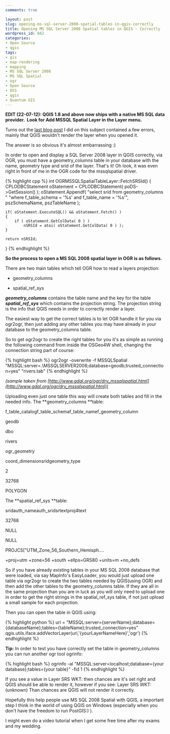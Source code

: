 ```yaml
---
comments: true

layout: post
slug: opening-ms-sql-server-2008-spatial-tables-in-qgis-correctly
title: Opening MS SQL Server 2008 Spatial tables in QGIS - Correctly
wordpress_id: 662
categories:
- Open Source
- qgis
tags:
- gis
- map-rendering
- mapping
- MS SQL Server 2008
- MS SQL Spatial
- ogr
- Open Source
- OSS
- qgis
- Quantum GIS
---
```


**EDIT (22-07-12): QGIS 1.8 and above now ships with a native MS SQL data provider.  Look for Add MSSQL Spatial Layer in the Layer menu.**

Turns out the [last blog post](/2011/03/13/opening-ms-sql-spatial-in-qgis/) I did on this subject contained a few errors, mainly that QGIS wouldn't render the layer when you opened it.

The answer is so obvious it's almost embarrassing :)

In order to open and display a SQL Server 2008 layer in QGIS correctly, via OGR, you must have a geometry_columns table in your database with the name, geometry type and srid of the layer. That's it! Oh look, it was even right in front of me in the OGR code for the mssqlspatial driver.

{% highlight cpp %}
int OGRMSSQLSpatialTableLayer::FetchSRSId()
{
    CPLODBCStatement oStatement = CPLODBCStatement( poDS->GetSession() );
    oStatement.Appendf( "select srid from geometry_columns "
                    "where f_table_schema = '%s' and f_table_name = '%s'",
                    pszSchemaName, pszTableName );

    if( oStatement.ExecuteSQL() && oStatement.Fetch() )
    {
        if ( oStatement.GetColData( 0 ) )
            nSRSId = atoi( oStatement.GetColData( 0 ) );
    }

    return nSRSId;
}
{% endhighlight %}

**So the process to open a MS SQL 2008 spatial layer in OGR is as follows.**

There are two main tables which tell OGR how to read a layers projection:



	
  * geometry_columns

	
  * spatial_ref_sys


_**geometry_columns**_ contains the table name and the key for the table _**spatial_ref_sys**_ which contains the projection string. The projection string is the info that QGIS needs in order to correctly render a layer.

The easiest way to get the correct tables is to let OGR handle it for you via ogr2ogr, then just adding any other tables you may have already in your database to the geometry_columns table.

So to get ogr2ogr to create the right tables for you it's as simple as running the following command from inside the OSGeo4W shell, changing the connection string part of course:

{% highlight bash %}
ogr2ogr -overwrite -f MSSQLSpatial "MSSQL:server=.\MSSQLSERVER2008;database=geodb;trusted_connection=yes" "rivers.tab"
{% endhighlight %}

_(sample taken from [http://www.gdal.org/ogr/drv_mssqlspatial.html](http://www.gdal.org/ogr/drv_mssqlspatial.html))_

Uploading even just one table this way will create both tables and fill in the needed info.
The **geometry_columns **table:

f_table_catalogf_table_schemaf_table_namef_geometry_column








geodb


dbo


rivers


ogr_geometry




coord_dimensionsridgeometry_type








2


32768


POLYGON




The **spatial_ref_sys **table:

sridauth_nameauth_sridsrtextproj4text








32768


NULL


NULL


PROJCS["UTM_Zone_56_Southern_Hemisph....


+proj=utm +zone=56 +south +ellps=GRS80 +units=m +no_defs




So if you have already existing tables in your MS SQL 2008 database that were loaded, via say MapInfo's EasyLoader, you would just upload one table via ogr2ogr to create the two tables needed by QGIS(using OGR) and then add the other tables to the geometry_columns table. If they are all in the same projection than you are in luck as you will only need to upload one in order to get the right strings in the spatial_ref_sys table, if not just upload a small sample for each projection.

Then you can open the table in QGIS using:

{% highlight python %}
uri = "MSSQL:server={serverName};database={databaseName};tables={tableName};trusted_connection=yes"
qgis.utils.iface.addVectorLayer(uri,'{yourLayerNameHere}','ogr')
{% endhighlight %}

**Tip:** In order to test you have correctly set the table in geometry_columns you can run another ogr tool ogrinfo:

{% highlight bash %}
ogrinfo -al "MSSQL:server=localhost;database={your database};tables={your table}" -fid 1
{% endhighlight %}

If you see a value in Layer SRS WKT: then chances are it's set right and QGIS should be able to render it, however if you see: Layer SRS WKT:(unknown) Than chances are QGIS will not render it correctly.

Hopefully this help people use MS SQL 2008 Spatial with QGIS, a important step I think in the world of using QGIS on Windows (especially when you don't have the freedom to run PostGIS:) ).

I might even do a video tutorial when I get some free time after my exams and my wedding.
